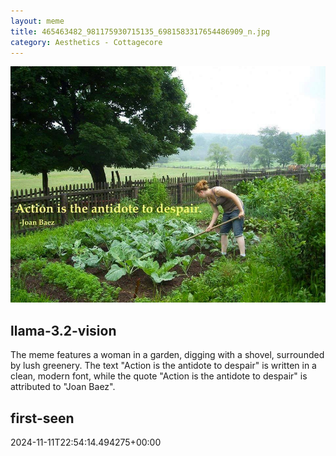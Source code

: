 ```yaml
---
layout: meme
title: 465463482_981175930715135_6981583317654486909_n.jpg
category: Aesthetics - Cottagecore
---
```


<div markdown="0"><a href="465463482_981175930715135_6981583317654486909_n.jpg"><img class="photo" src="465463482_981175930715135_6981583317654486909_n.jpg" /></a>

<h2>llama-3.2-vision</h2>
<p title="Llama-3.2-Vision-11B is a really good model that probably gets the visual details right but doesn't understand literary or media references, and often fails to accurately represent the physical arrangement of objects and the implied relationships between the objects.">The meme features a woman in a garden, digging with a shovel, surrounded by lush greenery. The text &quot;Action is the antidote to despair&quot; is written in a clean, modern font, while the quote &quot;Action is the antidote to despair&quot; is attributed to &quot;Joan Baez&quot;.</p>

<h2>first-seen</h2>
<p title="Because Git doesn't preserve file modification times, this metadata file contains the file's modification time when it was added to the library.">2024-11-11T22:54:14.494275+00:00</p>

</div>

